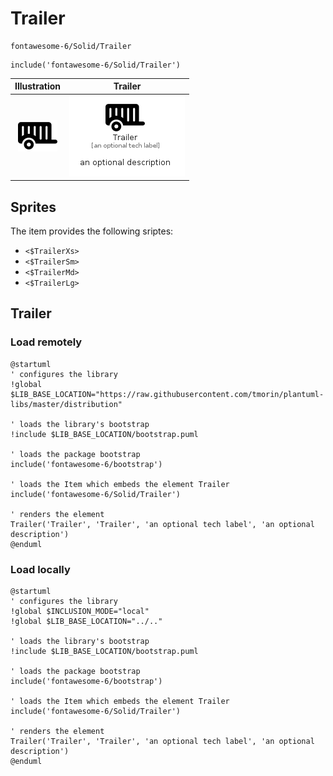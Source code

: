 # Trailer


```text
fontawesome-6/Solid/Trailer
```

```text
include('fontawesome-6/Solid/Trailer')
```



| Illustration | Trailer |
| :---: | :---: |
| ![illustration for Illustration](../../fontawesome-6/Solid/Trailer.png) | ![illustration for Trailer](../../fontawesome-6/Solid/Trailer.Local.png) |



## Sprites
The item provides the following sriptes:

- `<$TrailerXs>`
- `<$TrailerSm>`
- `<$TrailerMd>`
- `<$TrailerLg>`





## Trailer

### Load remotely
```plantuml
@startuml
' configures the library
!global $LIB_BASE_LOCATION="https://raw.githubusercontent.com/tmorin/plantuml-libs/master/distribution"

' loads the library's bootstrap
!include $LIB_BASE_LOCATION/bootstrap.puml

' loads the package bootstrap
include('fontawesome-6/bootstrap')

' loads the Item which embeds the element Trailer
include('fontawesome-6/Solid/Trailer')

' renders the element
Trailer('Trailer', 'Trailer', 'an optional tech label', 'an optional description')
@enduml
```

### Load locally
```plantuml
@startuml
' configures the library
!global $INCLUSION_MODE="local"
!global $LIB_BASE_LOCATION="../.."

' loads the library's bootstrap
!include $LIB_BASE_LOCATION/bootstrap.puml

' loads the package bootstrap
include('fontawesome-6/bootstrap')

' loads the Item which embeds the element Trailer
include('fontawesome-6/Solid/Trailer')

' renders the element
Trailer('Trailer', 'Trailer', 'an optional tech label', 'an optional description')
@enduml
```

